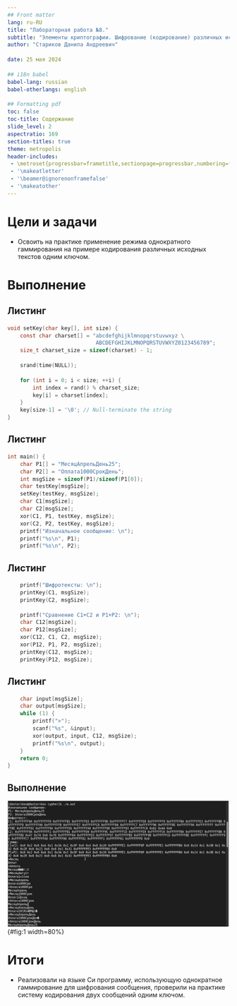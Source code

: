 ```yaml
---
## Front matter
lang: ru-RU
title: "Лабораторная работа №8."
subtitle: "Элементы криптографии. Шифрование (кодирование) различных исходных текстов одним ключом"
author: "Стариков Данила Андреевич"

date: 25 мая 2024

## i18n babel
babel-lang: russian
babel-otherlangs: english

## Formatting pdf
toc: false
toc-title: Содержание
slide_level: 2
aspectratio: 169
section-titles: true
theme: metropolis
header-includes:
 - \metroset{progressbar=frametitle,sectionpage=progressbar,numbering=fraction}
 - '\makeatletter'
 - '\beamer@ignorenonframefalse'
 - '\makeatother'
---
```


# Цели и задачи

- Освоить на практике применение режима однократного гаммирования на примере кодирования различных исходных текстов одним ключом.

# Выполнение

## Листинг

```c
void setKey(char key[], int size) {
    const char charset[] = "abcdefghijklmnopqrstuvwxyz \
                            ABCDEFGHIJKLMNOPQRSTUVWXYZ0123456789";
    size_t charset_size = sizeof(charset) - 1;

    srand(time(NULL));

    for (int i = 0; i < size; ++i) {
        int index = rand() % charset_size;
        key[i] = charset[index];
    }
    key[size-1] = '\0'; // Null-terminate the string
}
```
## Листинг

```c
int main() {
    char P1[] = "МесяцАпрельДень25";
    char P2[] = "Оплата1000СрокДень";
    int msgSize = sizeof(P1)/sizeof(P1[0]);
    char testKey[msgSize];
    setKey(testKey, msgSize);
    char C1[msgSize];
    char C2[msgSize];
    xor(C1, P1, testKey, msgSize);
    xor(C2, P2, testKey, msgSize);
    printf("Изначальное сообщение: \n");
    printf("%s\n", P1);
    printf("%s\n", P2);

```

## Листинг

```c
    printf("Шифротексты: \n");
    printKey(C1, msgSize);
    printKey(C2, msgSize);

    printf("Сравнение C1+C2 и P1+P2: \n");
    char C12[msgSize];
    char P12[msgSize];
    xor(C12, C1, C2, msgSize);
    xor(P12, P1, P2, msgSize);
    printKey(C12, msgSize);
    printKey(P12, msgSize);
```

## Листинг

```c
    char input[msgSize];
    char output[msgSize];
    while (1) {
        printf(">");
        scanf("%s", &input);
        xor(output, input, C12, msgSize);
        printf("%s\n", output);
    }
    return 0;
}
```
## Выполнение

![Результат работы программы.](image/image1.png){#fig:1 width=80%}


# Итоги

- Реализовали на языке Си программу, использующую однократное гаммирование для шифрования сообщения, проверили на практике систему кодирования двух сообщений одним ключом.

